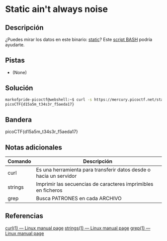 # Static ain't always noise

## Descripción
¿Puedes mirar los datos en este binario: [static](https://mercury.picoctf.net/static/66932732825076cad4ba43e463dae82f/static)? Este [script BASH](https://mercury.picoctf.net/static/66932732825076cad4ba43e463dae82f/ltdis.sh) podría ayudarte.

## Pistas
- (None)

## Solución
```bash
markofpride-picoctf@webshell:~$ curl -s https://mercury.picoctf.net/static/66932732825076cad4ba43e463dae82f/static | strings | grep pico
picoCTF{d15a5m_t34s3r_f5aeda17}
```

## Bandera
picoCTF{d15a5m_t34s3r_f5aeda17}

## Notas adicionales
| Comando | Descripción |
|--------|--------|
| curl | Es una herramienta para transferir datos desde o hacia un servidor |
| strings | Imprimir las secuencias de caracteres imprimibles en ficheros |
| grep | Busca PATRONES en cada ARCHIVO |

## Referencias
[curl(1) — Linux manual page](https://man7.org/linux/man-pages/man1/curl.1.html)
[strings(1) — Linux manual page](https://man7.org/linux/man-pages/man1/strings.1.html)
[grep(1) — Linux manual page](https://man7.org/linux/man-pages/man1/grep.1.html)